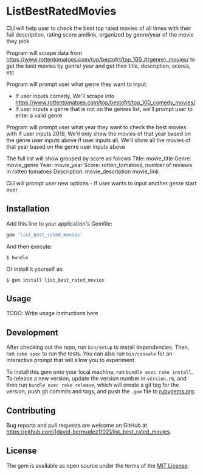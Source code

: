 # ListBestRatedMovies

CLI will help user to check the best top rated movies of all times with their full description, rating score andlink, organized by genre/year of the movie they pick


Program will scrape data from https://www.rottentomatoes.com/top/bestofrt/top_100_#{genre}_movies/ to get the best movies by genre/ year and get their title, description, scores, etc

Program will prompt user what genre they want to input:

 - If user inputs comedy, We'll scrape into https://www.rottentomatoes.com/top/bestofrt/top_100_comedy_movies/
 - If user inputs a genre that is not on the genres list, we'll prompt user to enter a valid genre 

Program will prompt user what year they want to check the best movies with
If user inputs 2018, We'll only show the movies of that year based on the genre user inputs above
If user inputs all, We'll show all the movies of that year based on the genre user inputs above

The full list will show grouped by score as follows
	Title: movie_title
	Genre: movie_genre
	Year: movie_year
	Score: rotten_tomatoes, number of reviews in rotten tomatoes
	Description: movie_description
	movie_link

CLI will prompt user new options
	- If user wants to input another genre start over

## Installation

Add this line to your application's Gemfile:

```ruby
gem 'list_best_rated_movies'
```

And then execute:

    $ bundle

Or install it yourself as:

    $ gem install list_best_rated_movies

## Usage

TODO: Write usage instructions here

## Development

After checking out the repo, run `bin/setup` to install dependencies. Then, run `rake spec` to run the tests. You can also run `bin/console` for an interactive prompt that will allow you to experiment.

To install this gem onto your local machine, run `bundle exec rake install`. To release a new version, update the version number in `version.rb`, and then run `bundle exec rake release`, which will create a git tag for the version, push git commits and tags, and push the `.gem` file to [rubygems.org](https://rubygems.org).

## Contributing

Bug reports and pull requests are welcome on GitHub at https://github.com/[david-bermudez1102]/list_best_rated_movies.

## License

The gem is available as open source under the terms of the [MIT License](https://opensource.org/licenses/MIT).
